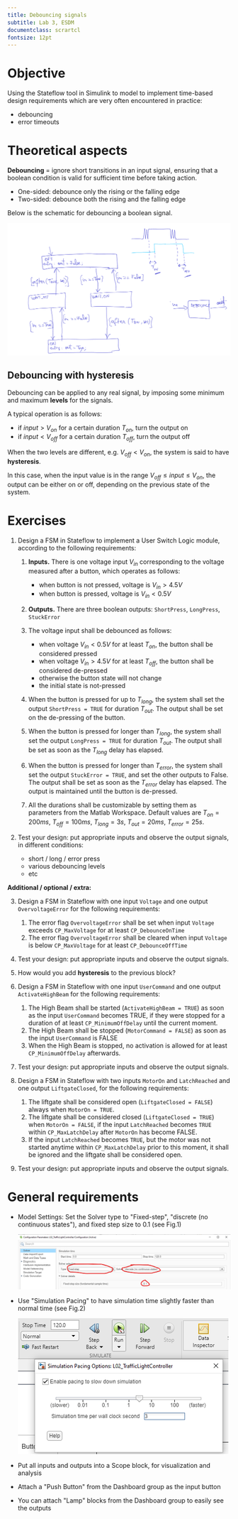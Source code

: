 ```yaml
---
title: Debouncing signals
subtitle: Lab 3, ESDM
documentclass: scrartcl
fontsize: 12pt
---
```


# Objective

Using the Stateflow tool in Simulink to model to implement
time-based design requirements which are very often encountered in practice:
- debouncing
- error timeouts

# Theoretical aspects

**Debouncing** = ignore short transitions in an input signal, ensuring that a boolean condition is valid for sufficient time before taking action.

- One-sided: debounce only the rising or the falling edge
- Two-sided: debounce both the rising and the falling edge

Below is the schematic for debouncing a boolean signal.

![Debouncing schematic](img/L03_Debounce.png)

## Debouncing with hysteresis

Debouncing can be applied to any real signal, by imposing some minimum and maximum **levels** for the signals. 

A typical operation is as follows:

- if $input > V_{on}$ for a certain duration $T_{on}$, turn the output on
- if $input < V_{off}$ for a certain duration $T_{off}$, turn the output off

When the two levels are different, e.g. $V_{off} < V_{on}$, the system is said 
to have **hysteresis**.

In this case, when the input value is in the range $V_{off} \le input \le V_{on}$,
the output can be either on or off, depending on the previous state of the system.

# Exercises

1. Design a FSM in Stateflow to implement a User Switch Logic module, according to the following requirements:

    1. **Inputs.** There is one voltage input $V_{in}$ corresponding to the voltage measured after a button, which operates as follows:
      
       - when button is not pressed, voltage is $V_{in} > 4.5V$
       - when button is pressed, voltage is $V_{in} < 0.5V$

    2. **Outputs.** There are three boolean outputs: `ShortPress`, `LongPress`, `StuckError`

    3. The voltage input shall be debounced as follows:

       - when voltage $V_{in} < 0.5V$ for at least $T_{on}$, the button shall be considered pressed
       - when voltage $V_{in} > 4.5V$ for at least $T_{off}$, the button shall be considered de-pressed
       - otherwise the button state will not change
       - the initial state is not-pressed
    
    4. When the button is pressed for up to $T_{long}$, the system shall set the output `ShortPress = TRUE` for duration $T_{out}$.
       The output shall be set on the de-pressing of the button.
    
    5. When the button is pressed for longer than $T_{long}$, the system shall set the output `LongPress = TRUE` for duration $T_{out}$.
       The output shall be set as soon as the $T_{long}$ delay has elapsed.
       
    5. When the button is pressed for longer than $T_{error}$, the system shall set the output `StuckError = TRUE`, and set the other outputs to False.
       The output shall be set as soon as the $T_{error}$ delay has elapsed. The output is maintained until the button is de-pressed.
       
    6. All the durations shall be customizable by setting them as parameters from the Matlab Workspace.
       Default values are $T_{on} = 200ms$, $T_{off} = 100ms$, $T_{long} = 3s$, $T_{out} = 20ms$, $T_{error} = 25s$.


2. Test your design: put appropriate inputs and observe the output signals, in different conditions:
  
   - short / long / error press
   - various debouncing levels
   - etc

**Additional / optional / extra:**

3. Design a FSM in Stateflow with one input `Voltage` and one output `OvervoltageError` for the following requirements:

    1. The error flag `OvervoltageError` shall be set when input `Voltage` exceeds `CP_MaxVoltage` for at least `CP_DebounceOnTime`
    1. The error flag `OvervoltageError` shall be cleared when input `Voltage` is below `CP_MaxVoltage` for at least `CP_DebounceOffTime`

2. Test your design: put appropriate inputs and observe the output signals.

2. How would you add **hysteresis** to the previous block?

3. Design a FSM in Stateflow with one input `UserCommand` and one output `ActivateHighBeam` for the following requirements:

    1. The High Beam shall be started (`ActivateHighBeam = TRUE`) as soon as the input `UserCommand` becomes TRUE, if 
    they were stopped for a duration of at least `CP_MinimumOffDelay` until the current moment.
    2. The High Beam shall be stopped (`MotorCommand = FALSE`) as soon as the input `UserCommand` is FALSE
    3. When the High Beam is stopped, no activation is allowed for at least `CP_MinimumOffDelay` afterwards.

3. Test your design: put appropriate inputs and observe the output signals.

4. Design a FSM in Stateflow with two inputs `MotorOn` and `LatchReached` and one output `LiftgateClosed`, for the following requirements:

    1. The liftgate shall be considered open (`LiftgateClosed = FALSE`) always when `MotorOn = TRUE`.
    2. The liftgate shall be considered closed (`LiftgateClosed = TRUE`) when `MotorOn = FALSE`, 
    if the input `LatchReached` becomes `TRUE` within `CP_MaxLatchDelay` after `MotorOn` has become FALSE.
    3. If the input `LatchReached` becomes `TRUE`, but the motor was not started anytime within `CP_MaxLatchDelay`
    prior to this moment, it shall be ignored and the liftgate shall be considered open.

4. Test your design: put appropriate inputs and observe the output signals.

# General requirements

- Model Settings: Set the Solver type to "Fixed-step", "discrete (no continuous states"), and fixed step size to 0.1 (see Fig.1)

  ![Model Settings](img/Settings_Discrete.png)

- Use "Simulation Pacing" to have simulation time slightly faster than normal time (see Fig.2)

  ![Simulation time](img/Run_Pacing.png)

- Put all inputs and outputs into a Scope block, for visualization and analysis
- Attach a "Push Button" from the Dashboard group as the input button
- You can attach "Lamp" blocks from the Dashboard group to easily see the outputs

